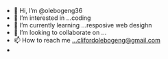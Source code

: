 - 👋 Hi, I’m @olebogeng36
- 👀 I’m interested in ...coding
- 🌱 I’m currently learning ...resposive web desighn
- 💞️ I’m looking to collaborate on ...
- 📫 How to reach me ...clifordolebogeng@gmail.com
-

<!---
olebogeng36/olebogeng36 is a ✨ special ✨ repository because its `README.md` (this file) appears on your GitHub profile.
You can click the Preview link to take a look at your changes.
--->
